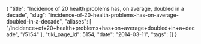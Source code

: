 {
    "title": "Incidence of 20 health problems has, on average, doubled in a decade",
    "slug": "incidence-of-20-health-problems-has-on-average-doubled-in-a-decade",
    "aliases": [
        "/Incidence+of+20+health+problems+has+on+average+doubled+in+a+decade",
        "/5154"
    ],
    "tiki_page_id": 5154,
    "date": "2014-03-11",
    "tags": []
}